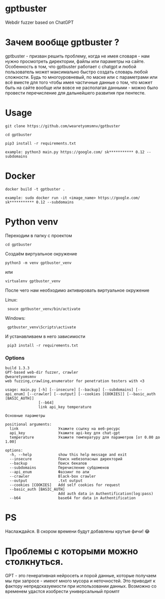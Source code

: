 # gptbuster
Webdir fuzzer based on ChatGPT


# Зачем вообще gptbuster ?

gptbuster - призван решить проблему, когда не имея словаря - нам нужно просмотреть директории, файлы или параметры на сайте. Особенность в том, что gptbuster работает с chatgpt и любой пользователь может максимально быстро создать словарь любой сложности. Будь то многоуровневый, по маске или с параметрами или всё вместе для того чтобы имея частичные данные о том, что может быть на сайте вообще или вовсе не располагая данными - можно было провести перечисление для дальнейшего развития при пентесте. 


# Usage

```
git clone https://github.com/wearetyomsmnv/gptbuster
```
```
cd gptbuster
```
```
pip3 install -r requirements.txt
```

```
example: python3 main.py https://google.com/ sk*********** 0.12 --subdomains
```


# Docker

```
docker build -t gptbuster . 
```

```
example: sudo docker run -it <image_name> https://google.com/ sk*********** 0.12 --subdomains
```


# Python venv

Переходим в папку с проектом
```
cd gptbuster
```

Создаём виртуальное окружение
```
python3 -m venv gptbuster_venv
```

или

```
virtualenv gptbuster_venv
```


После чего нам необходимо активировать виртуальное окружение

Linux:
```
 souce gptbuster_venv/bin/activate
```

Windows:

```
 gptbuster_venv\Scripts\activate
```


И устанавливаем в него зависимости

```
 pip3 install -r requirements.txt
```



### Options


```
build 1.3.3
GPT-based web-dir fuzzer, crawler
@wearetyomsmnv
web fuzzing,crawling,enumerator for penetration testers with <3

usage: main.py [-h] [--insecure] [--backup] [--subdomains] [--api_enum] [--crawler] [--output] [--cookies [COOKIES]] [--basic_auth [BASIC_AUTH]]
               [--b64]
               link api_key temperature

Основные параметры

positional arguments:
  link                  Укажите ссылку на веб-ресурс
  api_key               Укажите api-key для chat-gpt
  temperature           Укажите температуру для параметров [от 0.00 до 1.00]

options:
  -h, --help            show this help message and exit
  --insecure            Поиск небезопасных директорий
  --backup              Поиск бекапов
  --subdomains          Перечисление субдоменов
  --api_enum            Фаззинг по апи
  --crawler             Black-box crawler
  --output              .txt output
  --cookies [COOKIES]   Add self cookies for request
  --basic_auth [BASIC_AUTH]
                        Add auth data in Authentification(log:pass)
  --b64                 base64 for data in Authentification

```

# PS

Наслаждайся. В скором времени будут добавлены крутые фичи! :joy:

# Проблемы с которыми можно столкнуться.

GPT - это генеративная нейросеть и порой данные, которые получаем мы при запросе - имеют много мусора и неточностей. Это приводит к фактору непредсказуемости при использовании данных. Возможно со временем удастся изобрести универсальный промпт
